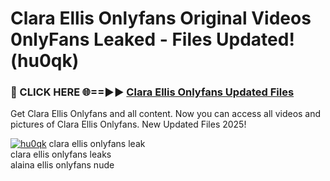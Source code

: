 # Clara Ellis Onlyfans Original Videos 0nlyFans Leaked - Files Updated! (hu0qk)

<h3>🔴 CLICK HERE 🌐==►► <a href="https://tinyurl.com/2jnfzry5" rel="nofollow">Clara Ellis Onlyfans Updated Files</a></h3>

Get Clara Ellis Onlyfans and all content. Now you can access all videos and pictures of Clara Ellis Onlyfans. New Updated Files 2025!

[![hu0qk](https://i.imgur.com/GyGTBgg.gif)](https://tinyurl.com/2jnfzry5)
clara ellis onlyfans leak<br>
clara ellis onlyfans leaks<br>
alaina ellis onlyfans nude